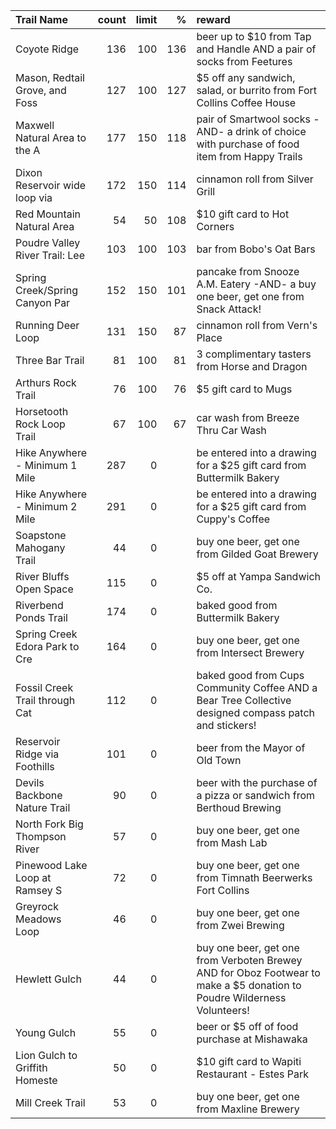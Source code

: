 | Trail Name                     |   count |   limit |   % | reward                                                                                                                  |
|:-------------------------------|--------:|--------:|----:|:------------------------------------------------------------------------------------------------------------------------|
| Coyote Ridge                   |     136 |     100 | 136 | beer up to $10 from Tap and Handle AND a pair of socks from Feetures                                                    |
| Mason, Redtail Grove, and Foss |     127 |     100 | 127 | $5 off any sandwich, salad, or burrito from Fort Collins Coffee House                                                   |
| Maxwell Natural Area to the A  |     177 |     150 | 118 | pair of Smartwool socks -AND- a drink of choice with purchase of food item from Happy Trails                            |
| Dixon Reservoir wide loop via  |     172 |     150 | 114 | cinnamon roll from Silver Grill                                                                                         |
| Red Mountain Natural Area      |      54 |      50 | 108 | $10 gift card to Hot Corners                                                                                            |
| Poudre Valley River Trail: Lee |     103 |     100 | 103 | bar from Bobo's Oat Bars                                                                                                |
| Spring Creek/Spring Canyon Par |     152 |     150 | 101 | pancake from Snooze A.M. Eatery -AND- a buy one beer, get one from Snack Attack!                                        |
| Running Deer Loop              |     131 |     150 |  87 | cinnamon roll from Vern's Place                                                                                         |
| Three Bar Trail                |      81 |     100 |  81 | 3 complimentary tasters from Horse and Dragon                                                                           |
| Arthurs Rock Trail             |      76 |     100 |  76 | $5 gift card to Mugs                                                                                                    |
| Horsetooth Rock Loop Trail     |      67 |     100 |  67 | car wash from Breeze Thru Car Wash                                                                                      |
| Hike Anywhere - Minimum 1 Mile |     287 |       0 |     | be entered into a drawing for a $25 gift card from Buttermilk Bakery                                                    |
| Hike Anywhere - Minimum 2 Mile |     291 |       0 |     | be entered into a drawing for a $25 gift card from Cuppy's Coffee                                                       |
| Soapstone Mahogany Trail       |      44 |       0 |     | buy one beer, get one from Gilded Goat Brewery                                                                          |
| River Bluffs Open Space        |     115 |       0 |     | $5 off at Yampa Sandwich Co.                                                                                            |
| Riverbend Ponds Trail          |     174 |       0 |     | baked good from Buttermilk Bakery                                                                                       |
| Spring Creek Edora Park to Cre |     164 |       0 |     | buy one beer, get one from Intersect Brewery                                                                            |
| Fossil Creek Trail through Cat |     112 |       0 |     | baked good from Cups Community Coffee AND a Bear Tree Collective designed compass patch and stickers!                   |
| Reservoir Ridge via Foothills  |     101 |       0 |     | beer from the Mayor of Old Town                                                                                         |
| Devils Backbone Nature Trail   |      90 |       0 |     | beer with the purchase of a pizza or sandwich from Berthoud Brewing                                                     |
| North Fork Big Thompson River  |      57 |       0 |     | buy one beer, get one from Mash Lab                                                                                     |
| Pinewood Lake Loop at Ramsey S |      72 |       0 |     | buy one beer, get one from Timnath Beerwerks Fort Collins                                                               |
| Greyrock Meadows Loop          |      46 |       0 |     | buy one beer, get one from Zwei Brewing                                                                                 |
| Hewlett Gulch                  |      44 |       0 |     | buy one beer, get one from Verboten Brewey AND for Oboz Footwear to make a $5 donation to Poudre Wilderness Volunteers! |
| Young Gulch                    |      55 |       0 |     | beer or $5 off of food purchase at Mishawaka                                                                            |
| Lion Gulch to Griffith Homeste |      50 |       0 |     | $10 gift card to Wapiti Restaurant - Estes Park                                                                         |
| Mill Creek Trail               |      53 |       0 |     | buy one beer, get one from Maxline Brewery                                                                              |